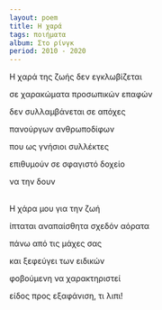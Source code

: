 ```yaml
---
layout: poem
title: Η χαρά
tags: ποιήματα
album: Στο ρίνγκ
period: 2010 - 2020
---
```


Η χαρά της ζωής δεν εγκλωβίζεται

σε χαρακώματα προσωπικών επαφών

δεν συλλαμβάνεται σε απόχες

πανούργων ανθρωποδίφων

που ως γνήσιοι συλλέκτες

επιθυμούν σε σφαγιστό δοχείο

να την δουν

<!--more-->

<br/>
Η χάρα μου για την ζωή

ίπταται αναπαίσθητα σχεδόν αόρατα

πάνω από τις μάχες σας

και ξεφεύγει των ειδικών

φοβούμενη να χαρακτηριστεί

είδος προς εξαφάνιση, τι λιπι!

